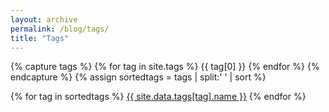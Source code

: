 ```yaml
---
layout: archive
permalink: /blog/tags/
title: "Tags"
---
```

{% capture tags %}
  {% for tag in site.tags %}
    {{ tag[0] }}
  {% endfor %}
{% endcapture %}
{% assign sortedtags = tags | split:' ' | sort %}

{% for tag in sortedtags %}
  <a id = "{{ tag }}" class='t' href="{{ site.url }}/blog/tags/{{ tag }}">{{ site.data.tags[tag].name }}</a>
{% endfor %}